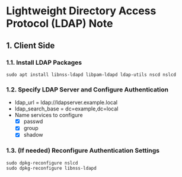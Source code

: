 # Lightweight Directory Access Protocol (LDAP) Note

## 1. Client Side

### 1.1. Install LDAP Packages

```
sudo apt install libnss-ldapd libpam-ldapd ldap-utils nscd nslcd
```

### 1.2. Specify LDAP Server and Configure Authentication

- ldap_url = ldap://ldapserver.example.local
- ldap_search_base = dc=example,dc=local
- Name services to configure
  - [x] passwd
  - [x] group
  - [x] shadow

### 1.3. (If needed) Reconfigure Authentication Settings

```
sudo dpkg-reconfigure nslcd 
sudo dpkg-reconfigure libnss-ldapd
```
